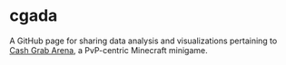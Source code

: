 # cgada

A GitHub page for sharing data analysis and visualizations pertaining to [Cash Grab Arena](https://github.com/HazilTheNut/cashgrab), a PvP-centric Minecraft minigame.
